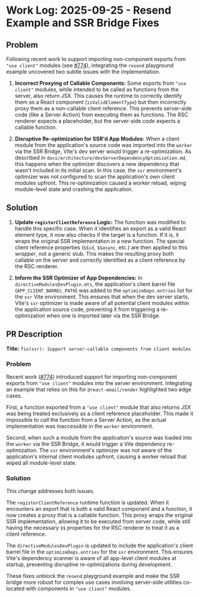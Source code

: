 # Work Log: 2025-09-25 - Resend Example and SSR Bridge Fixes

## Problem

Following recent work to support importing non-component exports from `"use client"` modules (see [#774](https://github.com/redwoodjs/sdk/pull/774)), integrating the `resend` playground example uncovered two subtle issues with the implementation.

1.  **Incorrect Proxying of Callable Components:** Some exports from `"use client"` modules, while intended to be called as functions from the server, also return JSX. This causes the runtime to correctly identify them as a React component (`isValidElementType`) but then incorrectly proxy them as a non-callable client reference. This prevents server-side code (like a Server Action) from executing them as functions. The RSC renderer expects a placeholder, but the server-side code expects a callable function.

2.  **Disruptive Re-optimization for SSR'd App Modules:** When a client module from the application's source code was imported into the `worker` via the SSR Bridge, Vite's dev server would trigger a re-optimization. As described in `docs/architecture/devServerDependencyOptimization.md`, this happens when the optimizer discovers a new dependency that wasn't included in its initial scan. In this case, the `ssr` environment's optimizer was not configured to scan the application's own client modules upfront. This re-optimization caused a worker reload, wiping module-level state and crashing the application.

## Solution

1.  **Update `registerClientReference` Logic:** The function was modified to handle this specific case. When it identifies an export as a valid React element type, it now also checks if the target is a function. If it is, it wraps the original SSR implementation in a new function. The special client reference properties (`$$id`, `$$async`, etc.) are then applied to this *wrapper*, not a generic stub. This makes the resulting proxy both callable on the server and correctly identified as a client reference by the RSC renderer.

2.  **Inform the SSR Optimizer of App Dependencies:** In `directiveModulesDevPlugin.mts`, the application's client barrel file (`APP_CLIENT_BARREL_PATH`) was added to the `optimizeDeps.entries` list for the `ssr` Vite environment. This ensures that when the dev server starts, Vite's `ssr` optimizer is made aware of all potential client modules within the application source code, preventing it from triggering a re-optimization when one is imported later via the SSR Bridge.

## PR Description

**Title:** `fix(ssr): Support server-callable components from client modules`

### Problem

Recent work ([#774](https://github.com/redwoodjs/sdk/pull/774)) introduced support for importing non-component exports from `"use client"` modules into the server environment. Integrating an example that relies on this for `@react-email/render` highlighted two edge cases.

First, a function exported from a `"use client"` module that also returns JSX was being treated exclusively as a client reference placeholder. This made it impossible to *call* the function from a Server Action, as the actual implementation was inaccessible in the `worker` environment.

Second, when such a module from the application's source was loaded into the `worker` via the SSR Bridge, it would trigger a Vite dependency re-optimization. The `ssr` environment's optimizer was not aware of the application's internal client modules upfront, causing a worker reload that wiped all module-level state.

### Solution

This change addresses both issues.

The `registerClientReference` runtime function is updated. When it encounters an export that is both a valid React component and a function, it now creates a proxy that is a callable function. This proxy wraps the original SSR implementation, allowing it to be executed from server code, while still having the necessary `$$` properties for the RSC renderer to treat it as a client reference.

The `directiveModulesDevPlugin` is updated to include the application's client barrel file in the `optimizeDeps.entries` for the `ssr` environment. This ensures Vite's dependency scanner is aware of all app-level client modules at startup, preventing disruptive re-optimizations during development.

These fixes unblock the `resend` playground example and make the SSR bridge more robust for complex use cases involving server-side utilities co-located with components in `"use client"` modules.
